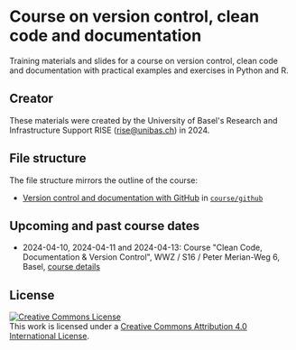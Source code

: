 # Course on version control, clean code and documentation

Training materials and slides for a course on version control, clean code and documentation with practical examples and exercises in Python and R.

## Creator

These materials were created by the University of Basel's Research and Infrastructure Support RISE (rise@unibas.ch) in 2024. 

## File structure

The file structure mirrors the outline of the course:
- [Version control and documentation with GitHub](github/README.md) in [`course/github`](https://github.com/RISE-UNIBAS/clean-code/tree/main/course/github)

## Upcoming and past course dates

- 2024-04-10, 2024-04-11 and 2024-04-13: Course "Clean Code, Documentation & Version Control", WWZ / S16 / Peter Merian-Weg 6, Basel, [course details](https://vorlesungsverzeichnis.unibas.ch/en/home?id=283937)

## License

<a rel="license" href="http://creativecommons.org/licenses/by/4.0/"><img alt="Creative Commons License" style="border-width:0" src="https://i.creativecommons.org/l/by/4.0/88x31.png" /></a><br />This work is licensed under a <a rel="license" href="http://creativecommons.org/licenses/by/4.0/">Creative Commons Attribution 4.0 International License</a>.
